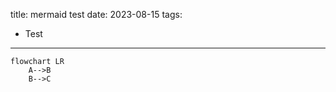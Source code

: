 title: mermaid test
date: 2023-08-15
tags:
  - Test
---

```mermaid
flowchart LR
    A-->B
    B-->C
```


